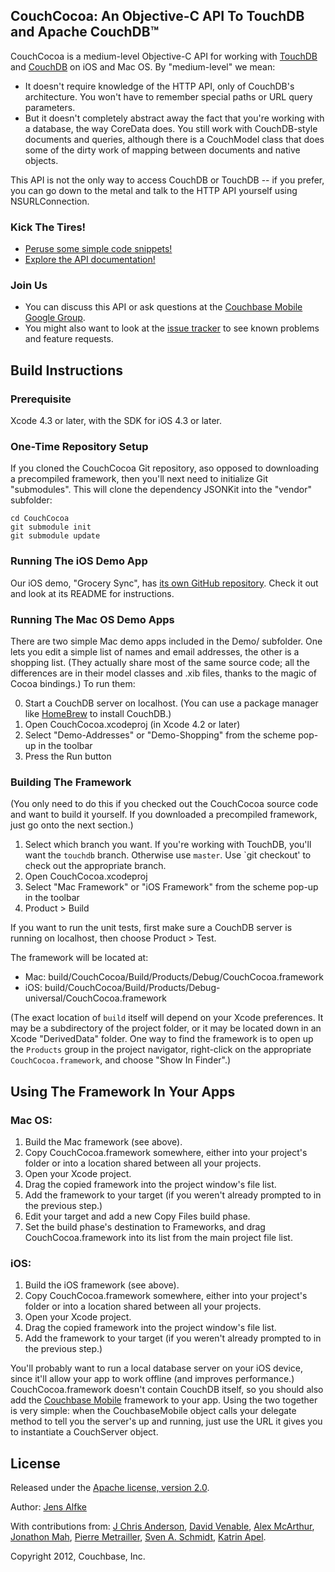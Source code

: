 ## CouchCocoa: An Objective-C API To TouchDB and Apache CouchDB™

CouchCocoa is a medium-level Objective-C API for working with [TouchDB][10] and [CouchDB][1] on iOS and Mac OS. By "medium-level" we mean:

* It doesn't require knowledge of the HTTP API, only of CouchDB's architecture. You won't have to remember special paths or URL query parameters.
* But it doesn't completely abstract away the fact that you're working with a database, the way CoreData does. You still work with CouchDB-style documents and queries, although there is a CouchModel class that does some of the dirty work of mapping between documents and native objects.

This API is not the only way to access CouchDB or TouchDB -- if you prefer, you can go down to the metal and talk to the HTTP API yourself using NSURLConnection.

### Kick The Tires!

* [Peruse some simple code snippets!][7]
* [Explore the API documentation!][8]

### Join Us

* You can discuss this API or ask questions at the [Couchbase Mobile Google Group][3].
* You might also want to look at the [issue tracker][5] to see known problems and feature requests.

## Build Instructions

### Prerequisite

Xcode 4.3 or later, with the SDK for iOS 4.3 or later.

### One-Time Repository Setup

If you cloned the CouchCocoa Git repository, aso opposed to downloading a precompiled framework, then you'll next need to initialize Git "submodules". This will clone the dependency JSONKit into the "vendor" subfolder:

    cd CouchCocoa
    git submodule init
    git submodule update

### Running The iOS Demo App

Our iOS demo, "Grocery Sync", has [its own GitHub repository][12]. Check it out and look at its README for instructions.

### Running The Mac OS Demo Apps

There are two simple Mac demo apps included in the Demo/ subfolder. One lets you edit a simple list of names and email addresses, the other is a shopping list. (They actually share most of the same source code; all the differences are in their model classes and .xib files, thanks to the magic of Cocoa bindings.) To run them:

0. Start a CouchDB server on localhost. (You can use a package manager like [HomeBrew][11] to install CouchDB.)
1. Open CouchCocoa.xcodeproj (in Xcode 4.2 or later)
2. Select "Demo-Addresses" or "Demo-Shopping" from the scheme pop-up in the toolbar
3. Press the Run button

### Building The Framework

(You only need to do this if you checked out the CouchCocoa source code and want to build it yourself. If you downloaded a precompiled framework, just go onto the next section.)

1. Select which branch you want. If you're working with TouchDB, you'll want the `touchdb` branch. Otherwise use `master`. Use `git checkout' to check out the appropriate branch.
2. Open CouchCocoa.xcodeproj
3. Select "Mac Framework" or "iOS Framework" from the scheme pop-up in the toolbar
4. Product > Build

If you want to run the unit tests, first make sure a CouchDB server is running on localhost, then choose Product > Test.

The framework will be located at:

* Mac: build/CouchCocoa/Build/Products/Debug/CouchCocoa.framework
* iOS: build/CouchCocoa/Build/Products/Debug-universal/CouchCocoa.framework

(The exact location of `build` itself will depend on your Xcode preferences. It may be a subdirectory of the project folder, or it may be located down in an Xcode "DerivedData" folder. One way to find the framework is to open up the `Products` group in the project navigator, right-click on the appropriate `CouchCocoa.framework`, and choose "Show In Finder".)

## Using The Framework In Your Apps

### Mac OS:

1. Build the Mac framework (see above).
2. Copy CouchCocoa.framework somewhere, either into your project's folder or into a location shared between all your projects.
3. Open your Xcode project.
4. Drag the copied framework into the project window's file list.
5. Add the framework to your target (if you weren't already prompted to in the previous step.)
6. Edit your target and add a new Copy Files build phase.
7. Set the build phase's destination to Frameworks, and drag CouchCocoa.framework into its list from the main project file list.

### iOS:

1. Build the iOS framework (see above).
2. Copy CouchCocoa.framework somewhere, either into your project's folder or into a location shared between all your projects.
3. Open your Xcode project.
4. Drag the copied framework into the project window's file list.
5. Add the framework to your target (if you weren't already prompted to in the previous step.)

You'll probably want to run a local database server on your iOS device, since it'll allow your app to work offline (and improves performance.) CouchCocoa.framework doesn't contain CouchDB itself, so you should also add the [Couchbase Mobile][9] framework to your app. Using the two together is very simple: when the CouchbaseMobile object calls your delegate method to tell you the server's up and running, just use the URL it gives you to instantiate a CouchServer object.

## License

Released under the [Apache license, version 2.0][6].

Author: [Jens Alfke](https://github.com/snej/)

With contributions from: [J Chris Anderson](https://github.com/jchris/), [David Venable](https://github.com/dlvenable), [Alex McArthur](https://github.com/alexmcarthur), [Jonathon Mah](https://github.com/jmah), [Pierre Metrailler](https://github.com/pimetrai), [Sven A. Schmidt](https://github.com/sas71), [Katrin Apel](https://github.com/kaalita).

Copyright 2012, Couchbase, Inc.



[1]: http://couchdb.apache.org/
[2]: https://github.com/schwa/trundle
[3]: https://groups.google.com/group/mobile-couchbase
[4]: http://www.couchbase.com/downloads/couchbase-single-server/community
[5]: http://www.couchbase.org/issues/secure/IssueNavigator.jspa
[6]: http://www.apache.org/licenses/LICENSE-2.0.html
[7]: https://github.com/couchbaselabs/CouchCocoa/wiki/Example-Snippets
[8]: http://couchbaselabs.github.com/CouchCocoa/docs/
[9]: http://www.couchbase.org/get/couchbase-mobile-for-ios/current
[10]: https://github.com/couchbaselabs/TouchDB-iOS
[11]: http://mxcl.github.com/homebrew/
[12]: https://github.com/couchbaselabs/iOS-Couchbase-Demo
